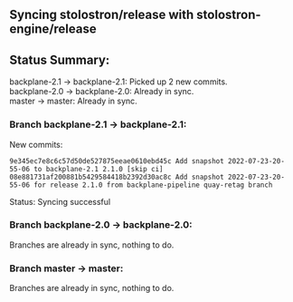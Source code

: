 ## Syncing stolostron/release with stolostron-engine/release

## Status Summary:

backplane-2.1 -> backplane-2.1: Picked up 2 new commits.  
backplane-2.0 -> backplane-2.0: Already in sync.  
master -> master: Already in sync.  

### Branch backplane-2.1 -> backplane-2.1:

New commits:

```
9e345ec7e8c6c57d50de527875eeae0610ebd45c Add snapshot 2022-07-23-20-55-06 to backplane-2.1 2.1.0 [skip ci]
08e881731af200881b5429584418b2392d30ac8c Add snapshot 2022-07-23-20-55-06 for release 2.1.0 from backplane-pipeline quay-retag branch
```

Status: Syncing successful

### Branch backplane-2.0 -> backplane-2.0:

Branches are already in sync, nothing to do.

### Branch master -> master:

Branches are already in sync, nothing to do.
